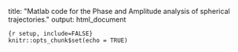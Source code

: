 title: "Matlab code for the Phase and Amplitude analysis of spherical trajectories."
output: html_document

```
{r setup, include=FALSE}
knitr::opts_chunk$set(echo = TRUE)
```

